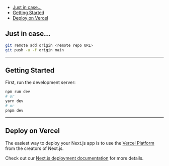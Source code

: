 - [Just in case...](#just-in-case)
- [Getting Started](#getting-started)
- [Deploy on Vercel](#deploy-on-vercel)

## Just in case...

```bash
git remote add origin <remote repo URL>
git push -u -f origin main
```

---

## Getting Started

First, run the development server:

```bash
npm run dev
# or
yarn dev
# or
pnpm dev
```

---

## Deploy on Vercel

The easiest way to deploy your Next.js app is to use the [Vercel Platform](https://vercel.com/new?utm_medium=default-template&filter=next.js&utm_source=create-next-app&utm_campaign=create-next-app-readme) from the creators of Next.js.

Check out our [Next.js deployment documentation](https://nextjs.org/docs/deployment) for more details.
